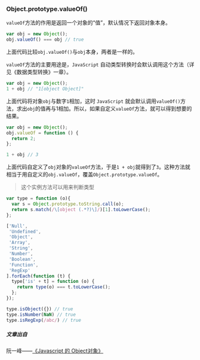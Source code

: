 ### Object.prototype.valueOf()

`valueOf`方法的作用是返回一个对象的“值”，默认情况下返回对象本身。

```js
var obj = new Object();
obj.valueOf() === obj // true
```
上面代码比较`obj.valueOf()`与`obj`本身，两者是一样的。

`valueOf`方法的主要用途是，`JavaScript` 自动类型转换时会默认调用这个方法（详见《数据类型转换》一章）。

```js
var obj = new Object();
1 + obj // "1[object Object]"
```

上面代码将对象`obj`与数字`1`相加，这时 `JavaScript` 就会默认调用`valueOf()`方法，求出`obj`的值再与1相加。所以，如果自定义`valueOf`方法，就可以得到想要的结果。

```js
var obj = new Object();
obj.valueOf = function () {
  return 2;
};

1 + obj // 3
```

上面代码自定义了`obj`对象的`valueOf`方法，于是`1 + obj`就得到了`3`。这种方法就相当于用自定义的`obj.valueOf`，覆盖`Object.prototype.valueOf`。

> 这个实例方法可以用来判断类型

```js
var type = function (o){
  var s = Object.prototype.toString.call(o);
  return s.match(/\[object (.*?)\]/)[1].toLowerCase();
};

['Null',
 'Undefined',
 'Object',
 'Array',
 'String',
 'Number',
 'Boolean',
 'Function',
 'RegExp'
].forEach(function (t) {
  type['is' + t] = function (o) {
    return type(o) === t.toLowerCase();
  };
});

type.isObject({}) // true
type.isNumber(NaN) // true
type.isRegExp(/abc/) // true
```



##### 文章出自

阮一峰——[《Javascript 的 Object对象》](https://wangdoc.com/javascript/stdlib/object.html)
